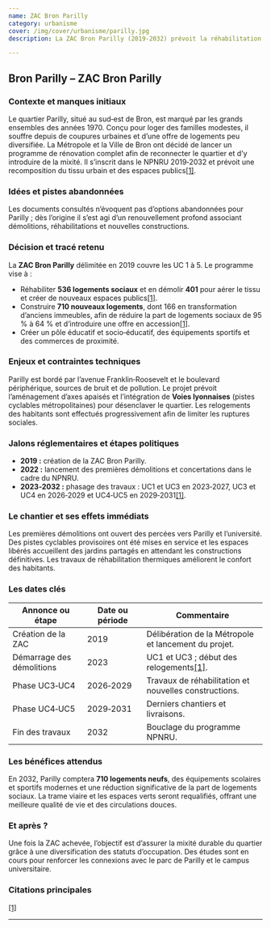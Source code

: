 ```yaml
---
name: ZAC Bron Parilly
category: urbanisme
cover: /img/cover/urbanisme/parilly.jpg
description: La ZAC Bron Parilly (2019-2032) prévoit la réhabilitation de 536 logements sociaux, la démolition de 401 logements, la construction de 710 logements neufs (dont une part en accession), la création d’équipements scolaires, sportifs et commerciaux, la requalification des espaces publics et l’intégration de voies cyclables, avec un objectif de mixité sociale et une fin de chantier prévue en 2032.

---
```

## Bron Parilly – **ZAC Bron Parilly**

### Contexte et manques initiaux

Le quartier Parilly, situé au sud‑est de Bron, est marqué par les grands ensembles des années 1970. Conçu pour loger des familles modestes, il souffre depuis de coupures urbaines et d’une offre de logements peu diversifiée. La Métropole et la Ville de Bron ont décidé de lancer un programme de rénovation complet afin de reconnecter le quartier et d’y introduire de la mixité. Il s’inscrit dans le NPNRU 2019‑2032 et prévoit une recomposition du tissu urbain et des espaces publics[\[1\]](https://www.grandlyon.com/mes-services-au-quotidien/sinformer-sur-les-projets-urbains-dans-la-metropole/bron-parilly#:~:text=Quel%20est%20le%20calendrier%20du,projet).

### Idées et pistes abandonnées

Les documents consultés n’évoquent pas d’options abandonnées pour Parilly ; dès l’origine il s’est agi d’un renouvellement profond associant démolitions, réhabilitations et nouvelles constructions.

### Décision et tracé retenu

La **ZAC Bron Parilly** délimitée en 2019 couvre les UC 1 à 5. Le programme vise à :

- Réhabiliter **536 logements sociaux** et en démolir **401** pour aérer le tissu et créer de nouveaux espaces publics[\[1\]](https://www.grandlyon.com/mes-services-au-quotidien/sinformer-sur-les-projets-urbains-dans-la-metropole/bron-parilly#:~:text=Quel%20est%20le%20calendrier%20du,projet).
- Construire **710 nouveaux logements**, dont 166 en transformation d’anciens immeubles, afin de réduire la part de logements sociaux de 95 % à 64 % et d’introduire une offre en accession[\[1\]](https://www.grandlyon.com/mes-services-au-quotidien/sinformer-sur-les-projets-urbains-dans-la-metropole/bron-parilly#:~:text=Quel%20est%20le%20calendrier%20du,projet).
- Créer un pôle éducatif et socio‑éducatif, des équipements sportifs et des commerces de proximité.

### Enjeux et contraintes techniques

Parilly est bordé par l’avenue Franklin‑Roosevelt et le boulevard périphérique, sources de bruit et de pollution. Le projet prévoit l’aménagement d’axes apaisés et l’intégration de **Voies lyonnaises** (pistes cyclables métropolitaines) pour désenclaver le quartier. Les relogements des habitants sont effectués progressivement afin de limiter les ruptures sociales.

### Jalons réglementaires et étapes politiques

- **2019 :** création de la ZAC Bron Parilly.
- **2022 :** lancement des premières démolitions et concertations dans le cadre du NPNRU.
- **2023‑2032 :** phasage des travaux : UC1 et UC3 en 2023‑2027, UC3 et UC4 en 2026‑2029 et UC4‑UC5 en 2029‑2031[\[1\]](https://www.grandlyon.com/mes-services-au-quotidien/sinformer-sur-les-projets-urbains-dans-la-metropole/bron-parilly#:~:text=Quel%20est%20le%20calendrier%20du,projet).

### Le chantier et ses effets immédiats

Les premières démolitions ont ouvert des percées vers Parilly et l’université. Des pistes cyclables provisoires ont été mises en service et les espaces libérés accueillent des jardins partagés en attendant les constructions définitives. Les travaux de réhabilitation thermiques améliorent le confort des habitants.

### Les dates clés

| Annonce ou étape | Date ou période | Commentaire |
| --- | --- | --- |
| Création de la ZAC | 2019 | Délibération de la Métropole et lancement du projet. |
| Démarrage des démolitions | 2023 | UC1 et UC3 ; début des relogements[\[1\]](https://www.grandlyon.com/mes-services-au-quotidien/sinformer-sur-les-projets-urbains-dans-la-metropole/bron-parilly#:~:text=Quel%20est%20le%20calendrier%20du,projet). |
| Phase UC3‑UC4 | 2026‑2029 | Travaux de réhabilitation et nouvelles constructions. |
| Phase UC4‑UC5 | 2029‑2031 | Derniers chantiers et livraisons. |
| Fin des travaux | 2032 | Bouclage du programme NPNRU. |

### Les bénéfices attendus

En 2032, Parilly comptera **710 logements neufs**, des équipements scolaires et sportifs modernes et une réduction significative de la part de logements sociaux. La trame viaire et les espaces verts seront requalifiés, offrant une meilleure qualité de vie et des circulations douces.

### Et après ?

Une fois la ZAC achevée, l’objectif est d’assurer la mixité durable du quartier grâce à une diversification des statuts d’occupation. Des études sont en cours pour renforcer les connexions avec le parc de Parilly et le campus universitaire.

### Citations principales

[\[1\]](https://www.grandlyon.com/mes-services-au-quotidien/sinformer-sur-les-projets-urbains-dans-la-metropole/bron-parilly#:~:text=Quel%20est%20le%20calendrier%20du,projet)

---
